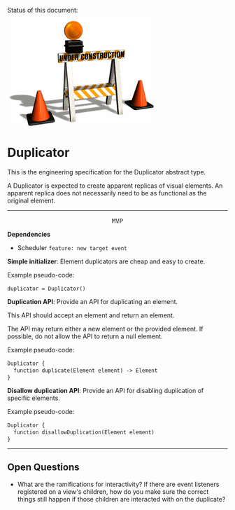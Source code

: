 Status of this document:
![](../_assets/under-construction-flashing-barracade-animation.gif)

# Duplicator

This is the engineering specification for the Duplicator abstract type.

A Duplicator is expected to create apparent replicas of visual elements. An apparent replica does not necessarily need to be as functional as the original element.

---

<p style="text-align:center"><tt>MVP</tt></p>

**Dependencies**

- Scheduler `feature: new target event`

**Simple initializer**: Element duplicators are cheap and easy to create.

Example pseudo-code:

    duplicator = Duplicator()

**Duplication API**: Provide an API for duplicating an element.

This API should accept an element and return an element.

The API may return either a new element or the provided element. If possible, do not allow the API to return a null element.

Example pseudo-code:

    Duplicator {
      function duplicate(Element element) -> Element
    }

**Disallow duplication API**: Provide an API for disabling duplication of specific elements.

Example pseudo-code:

    Duplicator {
      function disallowDuplication(Element element)
    }

---

## Open Questions ##

- What are the ramifications for interactivity?  If there are event listeners registered on a view's children, how do you make sure the correct things still happen if those children are interacted with on the duplicate?
